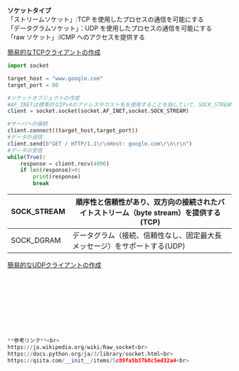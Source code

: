 **ソケットタイプ**<br>
「ストリームソケット」:TCP を使用したプロセスの通信を可能にする<br>
「データグラムソケット」：UDP を使用したプロセスの通信を可能にする<br>
「raw ソケット」:ICMP へのアクセスを提供する

[簡易的なTCPクライアントの作成](https://github.com/mizuirorivi/cyber-security-programming_by_python/blob/master/Chapter%202/tcpclient.py)
```python
import socket

target_host = "www.google.com"
target_port = 80

#ソケットオブジェクトの作成
#AF_INETは標準的なIPv4のアドレスやホスト名を使用することを指していて、SOCK_STREAMはTCPを用いることを示している
client = socket.socket(socket.AF_INET,socket.SOCK_STREAM)

#サーバへの接続
client.connect((target_host,target_port))
#データの送信
client.send(b"GET / HTTP/1.1\r\nHost: google.com\r\n\r\n")
#データの受信
while(True):
    response = client.recv(4096)
    if len(response)>0:
        print(response)
        break
```
|SOCK_STREAM|順序性と信頼性があり、双方向の接続されたバイトストリーム（byte stream）を提供する(TCP)|
----|----
|SOCK_DGRAM|データグラム（接続、信頼性なし、固定最大長メッセージ）をサポートする(UDP)|
[簡易的なUDPクライアントの作成]()
```python










**参考リンク**<br>
https://ja.wikipedia.org/wiki/Raw_socket<br>
https://docs.python.org/ja/3/library/socket.html<br>
https://qiita.com/__init__/items/5c89fa5b37b8c5ed32a4<br>